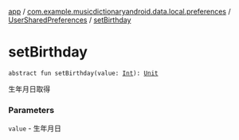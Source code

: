 [app](../../index.md) / [com.example.musicdictionaryandroid.data.local.preferences](../index.md) / [UserSharedPreferences](index.md) / [setBirthday](./set-birthday.md)

# setBirthday

`abstract fun setBirthday(value: `[`Int`](https://kotlinlang.org/api/latest/jvm/stdlib/kotlin/-int/index.html)`): `[`Unit`](https://kotlinlang.org/api/latest/jvm/stdlib/kotlin/-unit/index.html)

生年月日取得

### Parameters

`value` - 生年月日